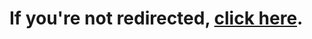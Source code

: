 <!DOCTYPE html>
<html lang="en">
<head>
    <meta charset="UTF-8">
    <meta name="viewport" content="width=device-width, initial-scale=1.0">
    <title>Open WhatsApp Link</title>
    <script type="text/javascript">
        window.onload = function() {
            window.location.href = "https://wa.me/qr/LWP6QC6EOR6DK1";
        };
    </script>
</head>
<body>
    <h1>If you're not redirected, <a href="https://wa.me/qr/LWP6QC6EOR6DK1">click here</a>.</h1>
</body>
</html>
